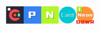 <img src="https://github.com/frigate-apps/.github/raw/main/profile/Frigate2-logo.svg" alt="Frigate" height="48" /><img src="https://github.com/frigate-apps/.github/raw/main/profile/Pitaya-logo.svg" alt="Frigate" height="48" /><img src="https://github.com/frigate-apps/.github/raw/main/profile/NeonLang-logo.svg" alt="Frigate" height="48" /><img src="https://github.com/frigate-apps/.github/raw/main/profile/Card-logo.svg" alt="Frigate" height="48" /><img src="https://github.com/frigate-apps/.github/raw/main/profile/Neon-logo.png" alt="Frigate" height="48" />


